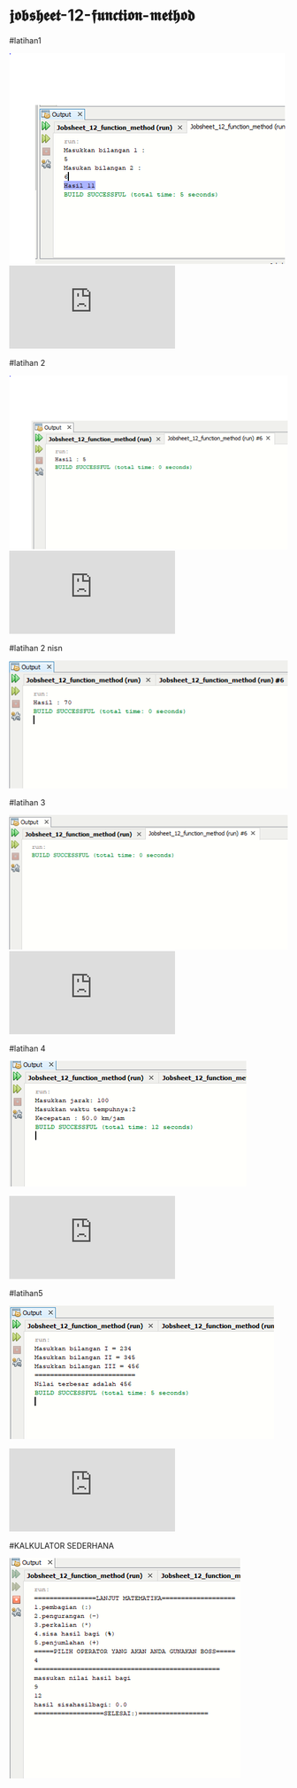 # 𝖏𝖔𝖇𝖘𝖍𝖊𝖊𝖙-12-𝖋𝖚𝖓𝖈𝖙𝖎𝖔𝖓-𝖒𝖊𝖙𝖍𝖔𝖉




#latihan1





![AltText](https://github.com/rendiwibawa/jobsheet-12-function-method/blob/master/latihan1.PNG)
![AltText](https://github.com/rendiwibawa/jobsheet-12-function-method/blob/master/Latihan1.java)






#latihan 2




![AltText](https://github.com/rendiwibawa/jobsheet-12-function-method/blob/master/latihan2asli.PNG)
![AltText](https://github.com/rendiwibawa/jobsheet-12-function-method/blob/master/Latihan2.java)




#latihan 2 nisn





![AltText](https://github.com/rendiwibawa/jobsheet-12-function-method/blob/master/latihan2sdganti...PNG)




#latihan 3





![AltText](https://github.com/rendiwibawa/jobsheet-12-function-method/blob/master/latihan3.PNG)
![AltText](https://github.com/rendiwibawa/jobsheet-12-function-method/blob/master/Latihan3.java)







#latihan 4




![AltText](https://github.com/rendiwibawa/jobsheet-12-function-method/blob/master/latihan4.PNG)

![AltText](https://github.com/rendiwibawa/jobsheet-12-function-method/blob/master/Latihan4.java)






#latihan5





![AltText](https://github.com/rendiwibawa/jobsheet-12-function-method/blob/master/latihan5.PNG)

![AltText](https://github.com/rendiwibawa/jobsheet-12-function-method/blob/master/Latihan5.java)





#KALKULATOR SEDERHANA




![AltText](https://github.com/rendiwibawa/jobsheet-12-function-method/blob/master/kalkulator.PNG)




